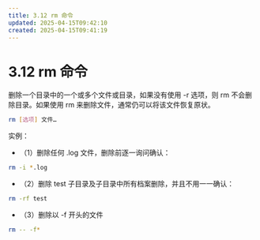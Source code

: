 ```yaml
---
title: 3.12 rm 命令
updated: 2025-04-15T09:42:10
created: 2025-04-15T09:41:19
---
```


# 3.12 rm 命令

删除一个目录中的一个或多个文件或目录，如果没有使用 -r 选项，则 rm 不会删除目录。如果使用 rm 来删除文件，通常仍可以将该文件恢复原状。
```bash
rm [选项] 文件…
```
实例：
- （1）删除任何 .log 文件，删除前逐一询问确认：
```bash
rm -i *.log 
```
- （2）删除 test 子目录及子目录中所有档案删除，并且不用一一确认：
```bash
rm -rf test
```
- （3）删除以 -f 开头的文件
```bash
rm -- -f* 
```
